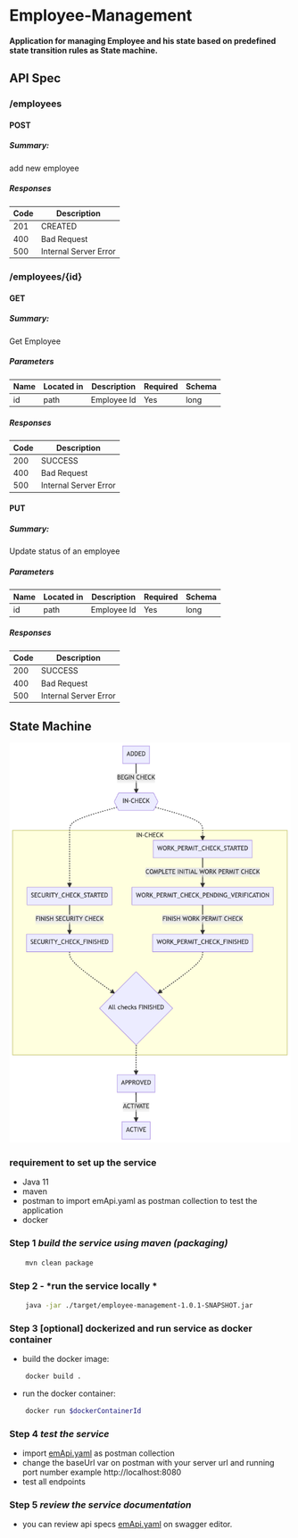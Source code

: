 # Employee-Management

#### Application for managing Employee and his state based on predefined state transition rules as State machine.


## API Spec

### /employees

#### POST
##### Summary:

add new employee

##### Responses

| Code | Description |
| ---- | ----------- |
| 201 | CREATED |
| 400 | Bad Request |
| 500 | Internal Server Error |

### /employees/{id}

#### GET
##### Summary:

Get Employee

##### Parameters

| Name | Located in | Description | Required | Schema |
| ---- | ---------- | ----------- | -------- | ---- |
| id | path | Employee Id | Yes | long |

##### Responses

| Code | Description |
| ---- | ----------- |
| 200 | SUCCESS |
| 400 | Bad Request |
| 500 | Internal Server Error |

#### PUT
##### Summary:

Update status of an employee

##### Parameters

| Name | Located in | Description | Required | Schema |
| ---- | ---------- | ----------- | -------- | ---- |
| id | path | Employee Id | Yes | long |

##### Responses

| Code | Description |
| ---- | ----------- |
| 200 | SUCCESS |
| 400 | Bad Request |
| 500 | Internal Server Error |



## State Machine 

![state diagram](src/main/resources/img.png?raw=true "Statemachine diagram")

### requirement to set up the service

- Java 11
- maven
- postman to import emApi.yaml as postman collection 
    to test the application
- docker

### Step 1  *build the service using maven (packaging)*
```bash
    mvn clean package
```
### Step 2 - *run the service locally *
```bash
    java -jar ./target/employee-management-1.0.1-SNAPSHOT.jar
```
### Step 3  [optional] dockerized and run service as docker container
- build the docker image: 
```bash
    docker build .
```
- run the docker container:
```bash
    docker run $dockerContainerId
```
### Step 4  *test the service*
- import [emApi.yaml](OpenAPI/emApi.yaml) as postman collection
- change the baseUrl var on postman with your server url and running port number example
  http://localhost:8080
- test all endpoints

### Step 5  *review the service documentation*
- you can review api specs [emApi.yaml](OpenAPI/emApi.yaml)
  on swagger editor.
